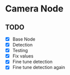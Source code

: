# Camera Node

## TODO

- [x] Base Node
- [x] Detection
- [x] Testing
- [x] Fix values
- [x] Fine tune detection
- [x] Fine tune detection again